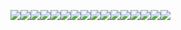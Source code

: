 ![](https://files.catbox.moe/zy67a6.webp)![](https://files.catbox.moe/zy67a6.webp)![](https://files.catbox.moe/zy67a6.webp)![](https://files.catbox.moe/zy67a6.webp)![](https://files.catbox.moe/zy67a6.webp)![](https://files.catbox.moe/zy67a6.webp)![](https://files.catbox.moe/zy67a6.webp)![](https://files.catbox.moe/zy67a6.webp)![](https://files.catbox.moe/zy67a6.webp)![](https://files.catbox.moe/zy67a6.webp)![](https://files.catbox.moe/zy67a6.webp)![](https://files.catbox.moe/zy67a6.webp)![](https://files.catbox.moe/zy67a6.webp)![](https://files.catbox.moe/zy67a6.webp)![](https://files.catbox.moe/zy67a6.webp)![](https://files.catbox.moe/zy67a6.webp)
